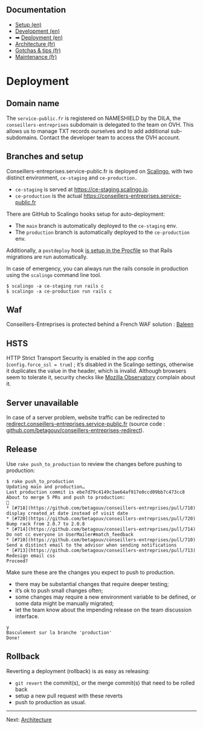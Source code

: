 ## Documentation

* [Setup (en)](01-setup.md)
* [Development (en)](02-development.md)
* ➡ [Deployment (en)](03-deployment.md)
* [Architecture (fr)](04-architecture.md)
* [Gotchas & tips (fr)](05-gotchas.md)
* [Maintenance (fr)](06-maintenance.md)

# Deployment

## Domain name

The `service-public.fr` is registered on NAMESHIELD by the DILA, the `conseillers-entreprises` subdomain is delegated to the team on OVH. This allows us to manage TXT records ourselves and to add additional sub-subdomains. Contact the developer team to access the OVH account.

## Branches and setup

Conseillers-entreprises.service-public.fr is deployed on [Scalingo](http://doc.scalingo.com/languages/ruby/getting-started-with-rails/), with two distinct environment, `ce-staging` and `ce-production.` 

* `ce-staging` is served at https://ce-staging.scalingo.io.
* `ce-production` is the actual https://conseillers-entreprises.service-public.fr

There are GitHub to Scalingo hooks setup for auto-deployment:
* The `main` branch is automatically deployed to the `ce-staging` env.
* The `production` branch is automatically deployed to the `ce-production` env.

Additionally, a `postdeploy` hook [is setup in the Procfile](https://doc.scalingo.com/platform/app/postdeploy-hook#applying-migrations) so that Rails migrations are run automatically.

In case of emergency, you can always run the rails console in production using the `scalingo` command line tool.

    $ scalingo -a ce-staging run rails c
    $ scalingo -a ce-production run rails c

## Waf

Conseillers-Entreprises is protected behind a French WAF solution : [Baleen](https://baleen.cloud/)

## HSTS

HTTP Strict Transport Security is enabled in the app config (`config.force_ssl = true`) ; it’s disabled in the Scalingo settings, otherwise it duplicates the value in the header, which is invalid. Although browsers seem to tolerate it, security checks like [Mozilla Observatory](https://observatory.mozilla.org/analyze/conseillers-entreprises.service-public.fr) complain about it.

## Server unavailable

In case of a server problem, website traffic can be redirected to [redirect.conseillers-entreprises.service-public.fr](https://redirect.conseillers-entreprises.service-public.fr) (source code : [github.com/betagouv/conseillers-entreprises-redirect](https://github.com/betagouv/conseillers-entreprises-redirect)).

## Release

Use `rake push_to_production` to review the changes before pushing to production:

```
$ rake push_to_production
Updating main and production…
Last production commit is ebe7d79c4149c3ae64af917e0ccd09bb7c473cc8
About to merge 5 PRs and push to production:
🚀
* [#718](https://github.com/betagouv/conseillers-entreprises/pull/718) display created_at date instead of visit date
* [#720](https://github.com/betagouv/conseillers-entreprises/pull/720) Bump rack from 2.0.7 to 2.0.8
* [#714](https://github.com/betagouv/conseillers-entreprises/pull/714) Do not cc everyone in UserMailer#match_feedback
* [#710](https://github.com/betagouv/conseillers-entreprises/pull/710) Send a distinct email to the advisor when sending notifications
* [#713](https://github.com/betagouv/conseillers-entreprises/pull/713) Redesign email css
Proceed?
```

Make sure these are the changes you expect to push to production.
* there may be substantial changes that require deeper testing;
* it’s ok to push small changes often;
* some changes may require a new environment variable to be defined, or some data might be manually migrated;
* let the team know about the impending release on the team discussion interface.

```
y
Basculement sur la branche 'production'
Done!
```

## Rollback

Reverting a deployment (rollback) is as easy as releasing:
* `git revert` the commit(s), or the merge commit(s) that need to be rolled back
* setup a new pull request with these reverts
* push to production as usual.

---

Next: [Architecture](04-architecture.md)

